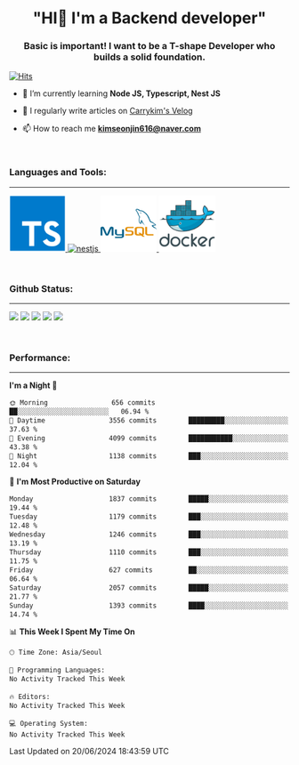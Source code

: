<h1 align="center">"HI👋 I'm a Backend developer" </h1>
<h3 align="center">Basic is important! I want to be a T-shape Developer who builds a solid foundation.</h3>

[![Hits](https://hits.seeyoufarm.com/api/count/incr/badge.svg?url=https%3A%2F%2Fgithub.com%2Fgimseonjin&count_bg=%2318BFE5&title_bg=%23555555&icon=ko-fi.svg&icon_color=%23E7E7E7&title=hits&edge_flat=false)](https://hits.seeyoufarm.com)

- 🌱 I’m currently learning **Node JS, Typescript, Nest JS**

- 📝 I regularly write articles on [Carrykim's Velog](https://velog.io/@carrykim)

- 📫 How to reach me **kimseonjin616@naver.com**

<br/>

<h3 align="left">Languages and Tools:</h3>

***

<p align="left"> 
 <a href="https://www.typescriptlang.org/" target="_blank" rel="noreferrer"> <img src="https://raw.githubusercontent.com/devicons/devicon/master/icons/typescript/typescript-original.svg" alt="typescript" width="20%" height="20%"/> </a>
<a href="https://nestjs.com/" target="_blank" rel="noreferrer"> <img src="https://docs.nestjs.com/assets/logo-small.svg" alt="nestjs" width="20%" height="20%"/> </a> 
<a href="https://www.mysql.com/" target="_blank" rel="noreferrer"> <img src="https://raw.githubusercontent.com/devicons/devicon/master/icons/mysql/mysql-original-wordmark.svg" alt="mysql" width="20%" height="20%"/>  </a>
 <a href="https://www.docker.com/" target="_blank" rel="noreferrer"> <img src="https://raw.githubusercontent.com/devicons/devicon/master/icons/docker/docker-original-wordmark.svg" alt="docker" width="20%" height="20%"/> </a>
 </p>
</p>

<br/>

<h3 align="left">Github Status:</h3>

***

![](http://github-profile-summary-cards.vercel.app/api/cards/profile-details?username=gimseonjin&theme=nord_bright)
![](http://github-profile-summary-cards.vercel.app/api/cards/repos-per-language?username=gimseonjin&theme=nord_bright)
![](http://github-profile-summary-cards.vercel.app/api/cards/most-commit-language?username=gimseonjin&theme=nord_bright)
![](http://github-profile-summary-cards.vercel.app/api/cards/stats?username=gimseonjin&theme=nord_bright)
![](http://github-profile-summary-cards.vercel.app/api/cards/productive-time?username=gimseonjin&theme=nord_bright&utcOffset=8)


<br/>

<h3 align="left">Performance:</h3>

***

<!--START_SECTION:waka-->
**I'm a Night 🦉** 

```text
🌞 Morning                656 commits         ██░░░░░░░░░░░░░░░░░░░░░░░   06.94 % 
🌆 Daytime                3556 commits        █████████░░░░░░░░░░░░░░░░   37.63 % 
🌃 Evening                4099 commits        ███████████░░░░░░░░░░░░░░   43.38 % 
🌙 Night                  1138 commits        ███░░░░░░░░░░░░░░░░░░░░░░   12.04 % 
```
📅 **I'm Most Productive on Saturday** 

```text
Monday                   1837 commits        █████░░░░░░░░░░░░░░░░░░░░   19.44 % 
Tuesday                  1179 commits        ███░░░░░░░░░░░░░░░░░░░░░░   12.48 % 
Wednesday                1246 commits        ███░░░░░░░░░░░░░░░░░░░░░░   13.19 % 
Thursday                 1110 commits        ███░░░░░░░░░░░░░░░░░░░░░░   11.75 % 
Friday                   627 commits         ██░░░░░░░░░░░░░░░░░░░░░░░   06.64 % 
Saturday                 2057 commits        █████░░░░░░░░░░░░░░░░░░░░   21.77 % 
Sunday                   1393 commits        ████░░░░░░░░░░░░░░░░░░░░░   14.74 % 
```


📊 **This Week I Spent My Time On** 

```text
🕑︎ Time Zone: Asia/Seoul

💬 Programming Languages: 
No Activity Tracked This Week

🔥 Editors: 
No Activity Tracked This Week

💻 Operating System: 
No Activity Tracked This Week
```


 Last Updated on 20/06/2024 18:43:59 UTC
<!--END_SECTION:waka-->

<div align="center">
  
